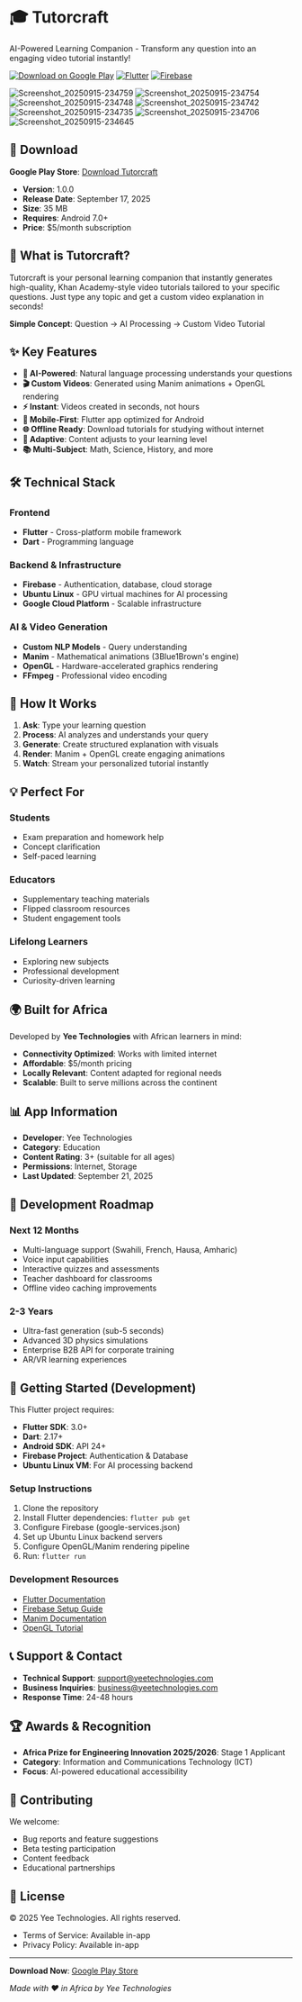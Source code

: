 # 🎓 Tutorcraft

AI-Powered Learning Companion - Transform any question into an engaging video tutorial instantly!

[![Download on Google Play](https://img.shields.io/badge/Google_Play-414141?style=for-the-badge&logo=google-play&logoColor=white)](https://play.google.com/store/apps/details?id=com.yeetechnologies.tutorcraft)
[![Flutter](https://img.shields.io/badge/Flutter-%2302569B.svg?style=for-the-badge&logo=Flutter&logoColor=white)](https://flutter.dev)
[![Firebase](https://img.shields.io/badge/firebase-%23039BE5.svg?style=for-the-badge&logo=firebase)](https://firebase.google.com)

![Screenshot_20250915-234759](https://github.com/user-attachments/assets/e9803e51-f406-45f4-81e8-0d87a9de94e3)
![Screenshot_20250915-234754](https://github.com/user-attachments/assets/7814878c-654b-47cb-b4ff-e812489229e2)
![Screenshot_20250915-234748](https://github.com/user-attachments/assets/3859da64-c989-4a80-9da2-e6532df5ae39)
![Screenshot_20250915-234742](https://github.com/user-attachments/assets/f5091425-8a26-4fba-b80e-0baf846c08fe)
![Screenshot_20250915-234735](https://github.com/user-attachments/assets/a824c3c9-cba5-4dd3-824e-6a26839560d6)
![Screenshot_20250915-234706](https://github.com/user-attachments/assets/e864bc02-5790-4899-a41b-986411dcb2c4)
![Screenshot_20250915-234645](https://github.com/user-attachments/assets/4f991052-4294-45bf-baa9-2064b46b6871)

## 📱 Download

**Google Play Store**: [Download Tutorcraft](https://play.google.com/store/apps/details?id=com.yeefm.tutorcraft)

- **Version**: 1.0.0
- **Release Date**: September 17, 2025  
- **Size**: 35 MB
- **Requires**: Android 7.0+
- **Price**: $5/month subscription

## 🚀 What is Tutorcraft?

Tutorcraft is your personal learning companion that instantly generates high-quality, Khan Academy-style video tutorials tailored to your specific questions. Just type any topic and get a custom video explanation in seconds!

**Simple Concept**: Question → AI Processing → Custom Video Tutorial

## ✨ Key Features

- **🧠 AI-Powered**: Natural language processing understands your questions
- **🎬 Custom Videos**: Generated using Manim animations + OpenGL rendering  
- **⚡ Instant**: Videos created in seconds, not hours
- **📱 Mobile-First**: Flutter app optimized for Android
- **🌐 Offline Ready**: Download tutorials for studying without internet
- **🎯 Adaptive**: Content adjusts to your learning level
- **📚 Multi-Subject**: Math, Science, History, and more

## 🛠️ Technical Stack

### Frontend
- **Flutter** - Cross-platform mobile framework
- **Dart** - Programming language

### Backend & Infrastructure  
- **Firebase** - Authentication, database, cloud storage
- **Ubuntu Linux** - GPU virtual machines for AI processing
- **Google Cloud Platform** - Scalable infrastructure

### AI & Video Generation
- **Custom NLP Models** - Query understanding
- **Manim** - Mathematical animations (3Blue1Brown's engine)
- **OpenGL** - Hardware-accelerated graphics rendering
- **FFmpeg** - Professional video encoding

## 🎯 How It Works

1. **Ask**: Type your learning question
2. **Process**: AI analyzes and understands your query  
3. **Generate**: Create structured explanation with visuals
4. **Render**: Manim + OpenGL create engaging animations
5. **Watch**: Stream your personalized tutorial instantly

## 💡 Perfect For

### Students
- Exam preparation and homework help
- Concept clarification  
- Self-paced learning

### Educators  
- Supplementary teaching materials
- Flipped classroom resources
- Student engagement tools

### Lifelong Learners
- Exploring new subjects
- Professional development
- Curiosity-driven learning

## 🌍 Built for Africa

Developed by **Yee Technologies** with African learners in mind:

- **Connectivity Optimized**: Works with limited internet
- **Affordable**: $5/month pricing  
- **Locally Relevant**: Content adapted for regional needs
- **Scalable**: Built to serve millions across the continent

## 📊 App Information

- **Developer**: Yee Technologies
- **Category**: Education
- **Content Rating**: 3+ (suitable for all ages)
- **Permissions**: Internet, Storage
- **Last Updated**: September 21, 2025

## 🚀 Development Roadmap

### Next 12 Months
- Multi-language support (Swahili, French, Hausa, Amharic)
- Voice input capabilities
- Interactive quizzes and assessments
- Teacher dashboard for classrooms
- Offline video caching improvements

### 2-3 Years  
- Ultra-fast generation (sub-5 seconds)
- Advanced 3D physics simulations
- Enterprise B2B API for corporate training
- AR/VR learning experiences

## 🔧 Getting Started (Development)

This Flutter project requires:

- **Flutter SDK**: 3.0+
- **Dart**: 2.17+  
- **Android SDK**: API 24+
- **Firebase Project**: Authentication & Database
- **Ubuntu Linux VM**: For AI processing backend

### Setup Instructions

1. Clone the repository
2. Install Flutter dependencies: `flutter pub get`
3. Configure Firebase (google-services.json)
4. Set up Ubuntu Linux backend servers
5. Configure OpenGL/Manim rendering pipeline
6. Run: `flutter run`

### Development Resources

- [Flutter Documentation](https://docs.flutter.dev/)
- [Firebase Setup Guide](https://firebase.google.com/docs/flutter/setup)
- [Manim Documentation](https://docs.manim.community/)
- [OpenGL Tutorial](https://learnopengl.com/)

## 📞 Support & Contact

- **Technical Support**: support@yeetechnologies.com
- **Business Inquiries**: business@yeetechnologies.com  
- **Response Time**: 24-48 hours

## 🏆 Awards & Recognition

- **Africa Prize for Engineering Innovation 2025/2026**: Stage 1 Applicant
- **Category**: Information and Communications Technology (ICT)
- **Focus**: AI-powered educational accessibility

## 🤝 Contributing

We welcome:
- Bug reports and feature suggestions
- Beta testing participation  
- Content feedback
- Educational partnerships

## 📄 License

© 2025 Yee Technologies. All rights reserved.
- Terms of Service: Available in-app
- Privacy Policy: Available in-app

---

**Download Now**: [Google Play Store](https://play.google.com/store/apps/details?id=com.yeetechnologies.tutorcraft)

*Made with ❤️ in Africa by Yee Technologies*
